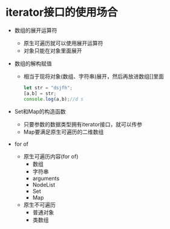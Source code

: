 # iterator接口的使用场合

* 数组的展开运算符

  * 原生可遍历就可以使用展开运算符
  * 对象只能在对象里面展开

* 数组的解构赋值

  * 相当于现将对象(数组、字符串)展开，然后再放进数组[]里面

    ```js
    let str = "dsjfh";
    [a,b] = str;
    console.log(a,b);//d s
    ```

* Set和Map的构造函数

  * 只要参数的数据类型拥有iterator接口，就可以传参
  * Map要满足原生可遍历的二维数组

* for of

  * 原生可遍历内容(for of)
    * 数组
    * 字符串
    * arguments
    * NodeList
    * Set
    * Map
  * 原生不可遍历
    * 普通对象
    * 类数组